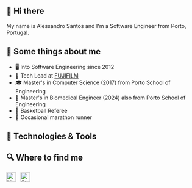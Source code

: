 ## 👋 Hi there

My name is Alessandro Santos and I'm a Software Engineer from Porto, Portugal.

## 📖 Some things about me
- 🖥 Into Software Engineering since 2012 
- 💼 Tech Lead at [FUJIFILM](https://www.fujifilm.com/pt/en/healthcare)
- 🎓 Master's in Computer Science (2017) from Porto School of Engineering
- 🙈 Master's in Biomedical Engineer (2024) also from Porto School of Engineering
- 🏀 Basketball Referee
- 🏃 Occasional marathon runner

## 🔧 Technologies & Tools


## 🔍 Where to find me


[<img src="https://img.shields.io/badge/LinkedIn-282C34?logo=linkedin&logoColor=0077B5" alt="LinkedIn logo" title="LinkedIn" height="25" />](https://www.linkedin.com/in/alessandro-santos-136271ba/)
&nbsp;
[<img src="https://img.shields.io/badge/Stack%20Overflow-282C34?logo=stackoverflow&logoColor=FE7A16" alt="Stack Overflow logo" title="Stack Overflow" height="25" />](https://stackoverflow.com/users/4358010/alessandro)
